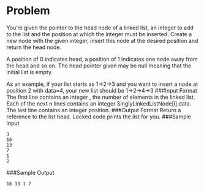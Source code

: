 # Problem
You’re given the pointer to the head node of a linked list, an integer to add to the list and the position at which the integer must be inserted. Create a new node with the given integer, insert this node at the desired position and return the head node.

A position of 0 indicates head, a position of 1 indicates one node away from the head and so on. The head pointer given may be null meaning that the initial list is empty.

As an example, if your list starts as 1->2->3 and you want to insert a node at position 2 with data=4, your new list should be 1->2->4->3
###Input Format
The first line contains an integer , the number of elements in the linked list. 
Each of the next n lines contains an integer SinglyLinkedListNode[i].data. 
The last line contains an integer position.
###Output Format
Return a reference to the list head. Locked code prints the list for you.
###Sample Input
```
3
16
13
7
1
2
```
###Sample Output
```
16 13 1 7
```